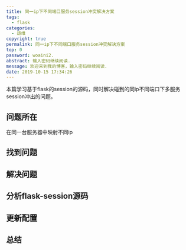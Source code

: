 ```yaml
---
title: 同一ip下不同端口服务session冲突解决方案
tags:
  - flask
categories:
  - 运维
copyright: true
permalink: 同一ip下不同端口服务session冲突解决方案
top: 0
password: woaini2.
abstract: 输入密码继续阅读.
message: 欢迎来到我的博客，输入密码继续阅读.
date: 2019-10-15 17:34:26
---
```


本篇学习基于flask的session的源码，同时解决碰到的同ip不同端口下多服务session冲出的问题。
<!--more-->

## 问题所在

在同一台服务器中映射不同ip

## 找到问题


## 解决问题


## 分析flask-session源码


## 更新配置


## 总结
